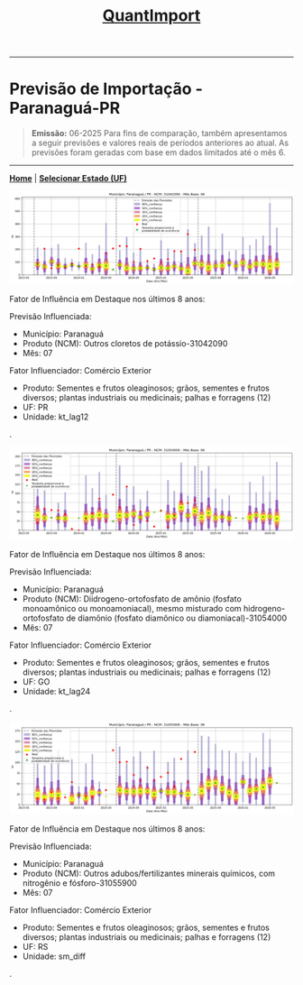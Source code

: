 <header>
    <h1><a href="https://quantimportbrazil.github.io/Sobre/">QuantImport</a></h1>
</header>

---

# Previsão de Importação - Paranaguá-PR

> **Emissão:** 06-2025
> Para fins de comparação, também apresentamos a seguir previsões e valores reais de períodos anteriores ao atual.
> As previsões foram geradas com base em dados limitados até o mês 6.

---

**[Home](https://quantimportbrazil.github.io/Sobre/)** | **[Selecionar Estado (UF)](https://quantimportbrazil.github.io/Unidades_Federativas/)**


![Gráfico de Previsão](31042090.png)

Fator de Influência em Destaque nos últimos 8 anos:

Previsão Influenciada:
- Município: Paranaguá
- Produto (NCM): Outros cloretos de potássio-31042090 
- Mês: 07


Fator Influenciador: Comércio Exterior
- Produto: Sementes e frutos oleaginosos; grãos, sementes e frutos diversos; plantas industriais ou medicinais; palhas e forragens (12)
- UF: PR
- Unidade: kt_lag12










.

![Gráfico de Previsão](31054000.png)

Fator de Influência em Destaque nos últimos 8 anos:

Previsão Influenciada:
- Município: Paranaguá
- Produto (NCM): Diidrogeno-ortofosfato de amônio (fosfato monoamônico ou monoamoniacal), mesmo misturado com hidrogeno-ortofosfato de diamônio (fosfato diamônico ou diamoniacal)-31054000 
- Mês: 07


Fator Influenciador: Comércio Exterior
- Produto: Sementes e frutos oleaginosos; grãos, sementes e frutos diversos; plantas industriais ou medicinais; palhas e forragens (12)
- UF: GO
- Unidade: kt_lag24










.

![Gráfico de Previsão](31055900.png)

Fator de Influência em Destaque nos últimos 8 anos:

Previsão Influenciada:
- Município: Paranaguá
- Produto (NCM): Outros adubos/fertilizantes minerais químicos, com nitrogênio e fósforo-31055900 
- Mês: 07


Fator Influenciador: Comércio Exterior
- Produto: Sementes e frutos oleaginosos; grãos, sementes e frutos diversos; plantas industriais ou medicinais; palhas e forragens (12)
- UF: RS
- Unidade: sm_diff










.